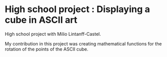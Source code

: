 # High school project : Displaying a cube in ASCII art

High school project with Milio Lintanff-Castel.

My contribution in this project was creating mathematical functions for the rotation of the points of the ASCII cube.
